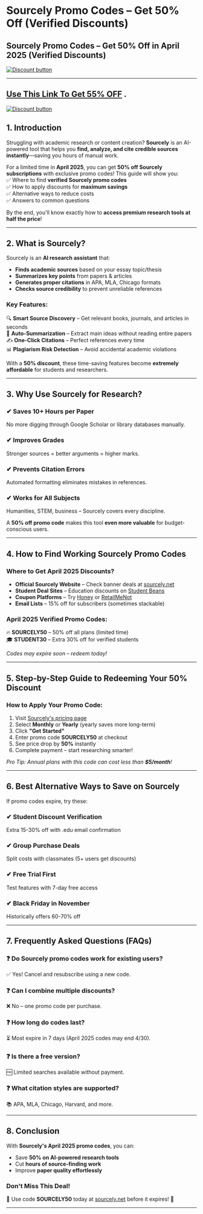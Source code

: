 # Sourcely Promo Codes – Get 50% Off (Verified Discounts)
 **Sourcely Promo Codes – Get 50% Off in April 2025 (Verified Discounts)**
---
[![Discount button](https://github.com/user-attachments/assets/2bfa641c-6167-4a39-89f3-46b90bd2cfd3)](https://www.sourcely.net/?via=abdul-kareem )

---
##  [Use This Link To Get 55% OFF](https://www.sourcely.net/?via=abdul-kareem ) .


[![Discount button](https://github.com/user-attachments/assets/7abe1a05-702f-4272-842e-f65e44c13bac)](https://www.sourcely.net/?via=abdul-kareem )



## **1. Introduction**  
Struggling with academic research or content creation? **Sourcely** is an AI-powered tool that helps you **find, analyze, and cite credible sources instantly**—saving you hours of manual work.  

For a limited time in **April 2025**, you can get **50% off Sourcely subscriptions** with exclusive promo codes! This guide will show you:  
✅ Where to find **verified Sourcely promo codes**  
✅ How to apply discounts for **maximum savings**  
✅ Alternative ways to reduce costs  
✅ Answers to common questions  

By the end, you'll know exactly how to **access premium research tools at half the price**!

---

## **2. What is Sourcely?**  
Sourcely is an **AI research assistant** that:  
- **Finds academic sources** based on your essay topic/thesis  
- **Summarizes key points** from papers & articles  
- **Generates proper citations** in APA, MLA, Chicago formats  
- **Checks source credibility** to prevent unreliable references  

### **Key Features:**  
🔍 **Smart Source Discovery** – Get relevant books, journals, and articles in seconds  
📑 **Auto-Summarization** – Extract main ideas without reading entire papers  
✍️ **One-Click Citations** – Perfect references every time  
📊 **Plagiarism Risk Detection** – Avoid accidental academic violations  

With a **50% discount**, these time-saving features become **extremely affordable** for students and researchers.

---

## **3. Why Use Sourcely for Research?**  

### **✔ Saves 10+ Hours per Paper**  
No more digging through Google Scholar or library databases manually.  

### **✔ Improves Grades**  
Stronger sources = better arguments = higher marks.  

### **✔ Prevents Citation Errors**  
Automated formatting eliminates mistakes in references.  

### **✔ Works for All Subjects**  
Humanities, STEM, business – Sourcely covers every discipline.  

A **50% off promo code** makes this tool **even more valuable** for budget-conscious users.  

---

## **4. How to Find Working Sourcely Promo Codes**  

### **Where to Get April 2025 Discounts?**  
- **Official Sourcely Website** – Check banner deals at [sourcely.net](https://sourcely.net)  
- **Student Deal Sites** – Education discounts on [Student Beans](https://www.studentbeans.com)  
- **Coupon Platforms** – Try [Honey](https://www.joinhoney.com) or [RetailMeNot](https://www.retailmenot.com)  
- **Email Lists** – 15% off for subscribers (sometimes stackable)  

### **April 2025 Verified Promo Codes:**  
🔥 **SOURCELY50** – 50% off all plans (limited time)  
🎓 **STUDENT30** – Extra 30% off for verified students  

*Codes may expire soon – redeem today!*

---

## **5. Step-by-Step Guide to Redeeming Your 50% Discount**  

### **How to Apply Your Promo Code:**  
1. Visit [Sourcely's pricing page](https://sourcely.net/pricing)  
2. Select **Monthly** or **Yearly** (yearly saves more long-term)  
3. Click **"Get Started"**  
4. Enter promo code **SOURCELY50** at checkout  
5. See price drop by **50%** instantly  
6. Complete payment – start researching smarter!  

*Pro Tip: Annual plans with this code can cost less than **$5/month**!*

---

## **6. Best Alternative Ways to Save on Sourcely**  

If promo codes expire, try these:  

### **✔ Student Discount Verification**  
Extra 15-30% off with .edu email confirmation  

### **✔ Group Purchase Deals**  
Split costs with classmates (5+ users get discounts)  

### **✔ Free Trial First**  
Test features with 7-day free access  

### **✔ Black Friday in November**  
Historically offers 60-70% off  

---

## **7. Frequently Asked Questions (FAQs)**  

### **❓ Do Sourcely promo codes work for existing users?**  
✅ Yes! Cancel and resubscribe using a new code.  

### **❓ Can I combine multiple discounts?**  
❌ No – one promo code per purchase.  

### **❓ How long do codes last?**  
⏳ Most expire in 7 days (April 2025 codes may end 4/30).  

### **❓ Is there a free version?**  
🆓 Limited searches available without payment.  

### **❓ What citation styles are supported?**  
📚 APA, MLA, Chicago, Harvard, and more.  

---

## **8. Conclusion**  

With **Sourcely's April 2025 promo codes**, you can:  
- Save **50% on AI-powered research tools**  
- Cut **hours of source-finding work**  
- Improve **paper quality effortlessly**  

### **Don't Miss This Deal!**  
🚀 Use code **SOURCELY50** today at [sourcely.net](https://sourcely.net) before it expires! 🚀  

---
